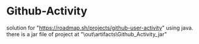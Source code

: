 # Github-Activity
solution for "https://roadmap.sh/projects/github-user-activity" using java.
there is a jar file of project at "\out\artifacts\Github_Activity_jar"